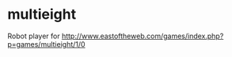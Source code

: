 multieight
==========

Robot player for http://www.eastoftheweb.com/games/index.php?p=games/multieight/1/0
